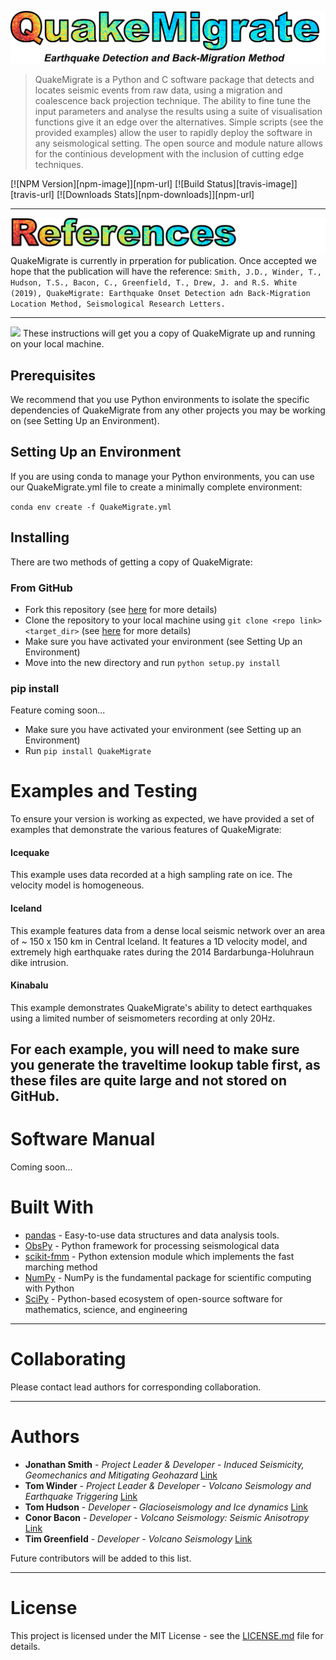 
![](./QMigrate/Title.png)

> QuakeMigrate is a Python and C software package that detects and locates seismic events from raw data, using a migration and coalescence back projection technique. The ability to fine tune the input parameters and analyse the results using a suite of visualisation functions give it an edge over the alternatives. Simple scripts (see the provided examples) allow the user to rapidly deploy the software in any seismological setting. The open source and module nature allows for the continious development with the inclusion of cutting edge techniques. 


[![NPM Version][npm-image]][npm-url]
[![Build Status][travis-image]][travis-url]
[![Downloads Stats][npm-downloads]][npm-url]



---


![](./QMigrate/References.png)
QuakeMigrate is currently in prperation for publication. Once accepted we hope that the publication will have the reference: 
   `Smith, J.D., Winder, T., Hudson, T.S., Bacon, C., Greenfield, T., Drew, J. and R.S. White (2019), QuakeMigrate: Earthquake Onset Detection adn Back-Migration Location Method, Seismological Research Letters.`


---
![](./QMigrate/GettingStarted.png=100x)
These instructions will get you a copy of QuakeMigrate up and running on your local machine.  

## Prerequisites
We recommend that you use Python environments to isolate the specific dependencies of QuakeMigrate from any other projects you may be working on (see Setting Up an Environment).

## Setting Up an Environment
If you are using conda to manage your Python environments, you can use our QuakeMigrate.yml file to create a minimally complete environment:

`conda env create -f QuakeMigrate.yml`

## Installing
There are two methods of getting a copy of QuakeMigrate:

### From GitHub
- Fork this repository (see [here](https://help.github.com/en/articles/fork-a-repo) for more details)
- Clone the repository to your local machine using `git clone <repo link> <target_dir>` (see [here](https://help.github.com/en/articles/cloning-a-repository) for more details)
- Make sure you have activated your environment (see Setting Up an Environment)
- Move into the new directory and run `python setup.py install`

### pip install
Feature coming soon...

- Make sure you have activated your environment (see Setting up an Environment)
- Run `pip install QuakeMigrate`

# Examples and Testing
To ensure your version is working as expected, we have provided a set of examples that demonstrate the various features of QuakeMigrate:

#### Icequake
This example uses data recorded at a high sampling rate on ice. The velocity model is homogeneous.

#### Iceland 
This example features data from a dense local seismic network over an area of ~ 150 x 150 km in Central Iceland. It features a 1D velocity model, and extremely high earthquake rates during the 2014 Bardarbunga-Holuhraun dike intrusion.

#### Kinabalu
This example demonstrates QuakeMigrate's ability to detect earthquakes using a limited number of seismometers recording at only 20Hz.

For each example, you will need to make sure you generate the traveltime lookup table first, as these files are quite large and not stored on GitHub.
---
# Software Manual
Coming soon...

# Built With
* [pandas](https://pandas.pydata.org/) - Easy-to-use data structures and data analysis tools.
* [ObsPy](https://github.com/obspy/obspy/wiki) - Python framework for processing seismological data
* [scikit-fmm](https://pythonhosted.org/scikit-fmm/) - Python extension module which implements the fast marching method
* [NumPy](http://www.numpy.org/) - NumPy is the fundamental package for scientific computing with Python
* [SciPy](https://www.scipy.org/) - Python-based ecosystem of open-source software for mathematics, science, and engineering

---
# Collaborating

Please contact lead authors for corresponding collaboration.

---
# Authors

* **Jonathan Smith** - *Project Leader & Developer* - *Induced Seismicity, Geomechanics and Mitigating Geohazard* [Link](https://www.esc.cam.ac.uk/directory/jonathan-smith)
* **Tom Winder** - *Project Leader & Developer* - *Volcano Seismology and Earthquake Triggering* [Link](https://www.esc.cam.ac.uk/directory/tom-winder)
* **Tom Hudson**  - *Developer* - *Glacioseismology and Ice dynamics* [Link](https://www.esc.cam.ac.uk/directory/tom-s-hudson)
* **Conor Bacon** - *Developer* - *Volcano Seismology: Seismic Anisotropy* [Link](https://www.esc.cam.ac.uk/directory/conor-bacon)
* **Tim Greenfield** - *Developer* - *Volcano Seismology* [Link](https://www.esc.cam.ac.uk/directory/tim-greenfield)

Future contributors will be added to this list.

---
# License

This project is licensed under the MIT License - see the [LICENSE.md](LICENSE.md) file for details.

